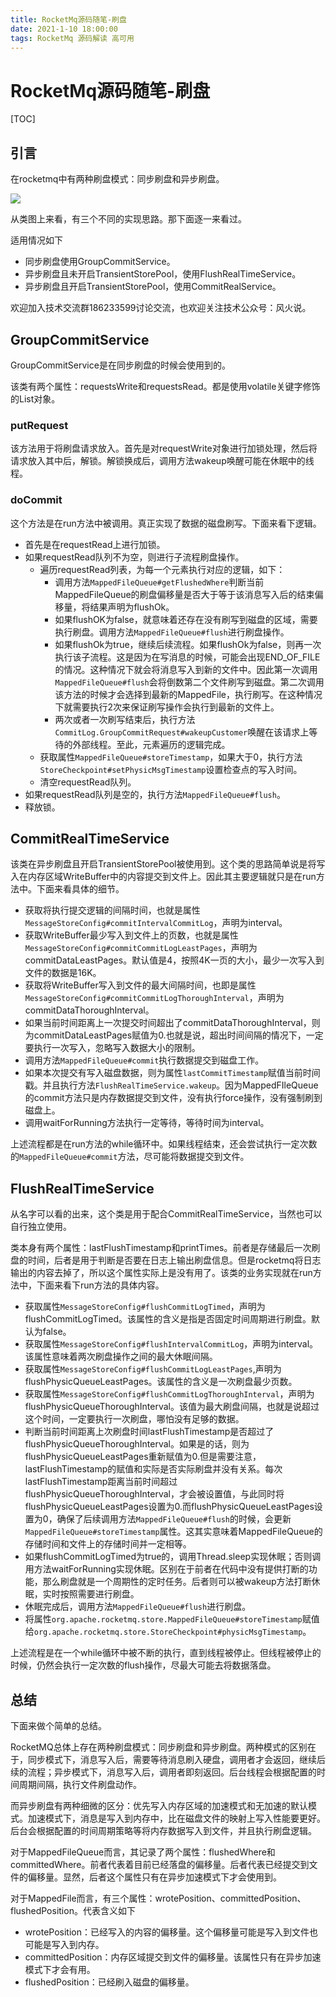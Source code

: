 ```yaml
---
title: RocketMq源码随笔-刷盘
date: 2021-1-10 18:00:00
tags: RocketMq 源码解读 高可用
---
```

# RocketMq源码随笔-刷盘

[TOC]

## 引言

在rocketmq中有两种刷盘模式：同步刷盘和异步刷盘。

![](https://markdownpic-1251577930.cos.ap-chengdu.myqcloud.com/20201229133946.png)

从类图上来看，有三个不同的实现思路。那下面逐一来看过。

适用情况如下

+ 同步刷盘使用GroupCommitService。
+ 异步刷盘且未开启TransientStorePool，使用FlushRealTimeService。
+ 异步刷盘且开启TransientStorePool，使用CommitRealService。

欢迎加入技术交流群186233599讨论交流，也欢迎关注技术公众号：风火说。
<!--more-->

## GroupCommitService

GroupCommitService是在同步刷盘的时候会使用到的。

该类有两个属性：requestsWrite和requestsRead。都是使用volatile关键字修饰的List对象。

### putRequest

该方法用于将刷盘请求放入。首先是对requestWrite对象进行加锁处理，然后将请求放入其中后，解锁。解锁换成后，调用方法wakeup唤醒可能在休眠中的线程。

### doCommit

这个方法是在run方法中被调用。真正实现了数据的磁盘刷写。下面来看下逻辑。

+ 首先是在requestRead上进行加锁。
+ 如果requestRead队列不为空，则进行子流程刷盘操作。
  + 遍历requestRead列表，为每一个元素执行对应的逻辑，如下：
    + 调用方法`MappedFileQueue#getFlushedWhere`判断当前MappedFileQueue的刷盘偏移量是否大于等于该消息写入后的结束偏移量，将结果声明为flushOk。
    + 如果flushOK为false，就意味着还存在没有刷写到磁盘的区域，需要执行刷盘。调用方法`MappedFileQueue#flush`进行刷盘操作。
    + 如果flushOk为true，继续后续流程。如果flushOk为false，则再一次执行该子流程。这是因为在写消息的时候，可能会出现END_OF_FILE的情况。这种情况下就会将消息写入到新的文件中。因此第一次调用`MappedFileQueue#flush`会将倒数第二个文件刷写到磁盘。第二次调用该方法的时候才会选择到最新的MappedFile，执行刷写。在这种情况下就需要执行2次来保证刷写操作会执行到最新的文件上。
    + 两次或者一次刷写结束后，执行方法`CommitLog.GroupCommitRequest#wakeupCustomer`唤醒在该请求上等待的外部线程。至此，元素遍历的逻辑完成。
  + 获取属性`MappedFileQueue#storeTimestamp`，如果大于0，执行方法`StoreCheckpoint#setPhysicMsgTimestamp`设置检查点的写入时间。
  + 清空requestRead队列。
+ 如果requestRead队列是空的，执行方法`MappedFileQueue#flush`。
+ 释放锁。

## CommitRealTimeService

该类在异步刷盘且开启TransientStorePool被使用到。这个类的思路简单说是将写入在内存区域WriteBuffer中的内容提交到文件上。因此其主要逻辑就只是在run方法中。下面来看具体的细节。

+ 获取将执行提交逻辑的间隔时间，也就是属性`MessageStoreConfig#commitIntervalCommitLog`，声明为interval。
+ 获取WriteBuffer最少写入到文件上的页数，也就是属性`MessageStoreConfig#commitCommitLogLeastPages`，声明为commitDataLeastPages。默认值是4，按照4K一页的大小，最少一次写入到文件的数据是16K。
+ 获取将WriteBuffer写入到文件的最大间隔时间，也即是属性`MessageStoreConfig#commitCommitLogThoroughInterval`，声明为commitDataThoroughInterval。
+ 如果当前时间距离上一次提交时间超出了commitDataThoroughInterval，则为commitDataLeastPages赋值为0.也就是说，超出时间间隔的情况下，一定要执行一次写入，忽略写入数据大小的限制。
+ 调用方法`MappedFileQueue#commit`执行数据提交到磁盘工作。
+ 如果本次提交有写入磁盘数据，则为属性`lastCommitTimestamp`赋值当前时间戳。并且执行方法`FlushRealTimeService.wakeup`。因为MappedFIleQueue的commit方法只是内存数据提交到文件，没有执行force操作，没有强制刷到磁盘上。
+ 调用waitForRunning方法执行一定等待，等待时间为interval。

上述流程都是在run方法的while循环中。如果线程结束，还会尝试执行一定次数的`MappedFileQueue#commit`方法，尽可能将数据提交到文件。

## FlushRealTimeService

从名字可以看的出来，这个类是用于配合CommitRealTimeService，当然也可以自行独立使用。

类本身有两个属性：lastFlushTimestamp和printTimes。前者是存储最后一次刷盘的时间，后者是用于判断是否要在日志上输出刷盘信息。但是rocketmq将日志输出的内容去掉了，所以这个属性实际上是没有用了。该类的业务实现就在run方法中，下面来看下run方法的具体内容。

+ 获取属性`MessageStoreConfig#flushCommitLogTimed`，声明为flushCommitLogTimed。该属性的含义是指是否固定时间周期进行刷盘。默认为false。
+ 获取属性`MessageStoreConfig#flushIntervalCommitLog`，声明为interval。该属性意味着两次刷盘操作之间的最大休眠间隔。
+ 获取属性`MessageStoreConfig#flushCommitLogLeastPages`,声明为flushPhysicQueueLeastPages。该属性的含义是一次刷盘最少页数。
+ 获取属性`MessageStoreConfig#flushCommitLogThoroughInterval`，声明为flushPhysicQueueThoroughInterval。该值为最大刷盘间隔，也就是说超过这个时间，一定要执行一次刷盘，哪怕没有足够的数据。
+ 判断当前时间距离上次刷盘时间lastFlushTimestamp是否超过了flushPhysicQueueThoroughInterval。如果是的话，则为flushPhysicQueueLeastPages重新赋值为0.但是需要注意，lastFlushTimestamp的赋值和实际是否实际刷盘并没有关系。每次lastFlushTimestamp距离当前时间超过flushPhysicQueueThoroughInterval，才会被设置值，与此同时将flushPhysicQueueLeastPages设置为0.而flushPhysicQueueLeastPages设置为0，确保了后续调用方法`MappedFileQueue#flush`的时候，会更新`MappedFileQueue#storeTimestamp`属性。这其实意味着MappedFileQueue的存储时间和文件上的存储时间并一定相等。
+ 如果flushCommitLogTimed为true的，调用Thread.sleep实现休眠；否则调用方法waitForRunning实现休眠。区别在于前者在代码中没有提供打断的功能，那么刷盘就是一个周期性的定时任务。后者则可以被wakeup方法打断休眠，实时按照需要进行刷盘。
+ 休眠完成后，调用方法`MappedFileQueue#flush`进行刷盘。
+ 将属性`org.apache.rocketmq.store.MappedFileQueue#storeTimestamp`赋值给`org.apache.rocketmq.store.StoreCheckpoint#physicMsgTimestamp`。

上述流程是在一个while循环中被不断的执行，直到线程被停止。但线程被停止的时候，仍然会执行一定次数的flush操作，尽最大可能去将数据落盘。

## 总结

下面来做个简单的总结。

RocketMQ总体上存在两种刷盘模式：同步刷盘和异步刷盘。两种模式的区别在于，同步模式下，消息写入后，需要等待消息刷入硬盘，调用者才会返回，继续后续的流程；异步模式下，消息写入后，调用者即刻返回。后台线程会根据配置的时间周期间隔，执行文件刷盘动作。

而异步刷盘有两种细微的区分：优先写入内存区域的加速模式和无加速的默认模式。加速模式下，消息是写入到内存中，比在磁盘文件的映射上写入性能要更好。后台会根据配置的时间周期策略等将内存数据写入到文件，并且执行刷盘逻辑。

对于MappedFileQueue而言，其记录了两个属性：flushedWhere和committedWhere。前者代表着目前已经落盘的偏移量。后者代表已经提交到文件的偏移量。显然，后者这个属性只有在异步加速模式下才会使用到。

对于MappedFile而言，有三个属性：wrotePosition、committedPosition、flushedPosition。代表含义如下

+ wrotePosition：已经写入的内容的偏移量。这个偏移量可能是写入到文件也可能是写入到内存。
+ committedPosition：内存区域提交到文件的偏移量。该属性只有在异步加速模式下才会有用。
+ flushedPosition：已经刷入磁盘的偏移量。

